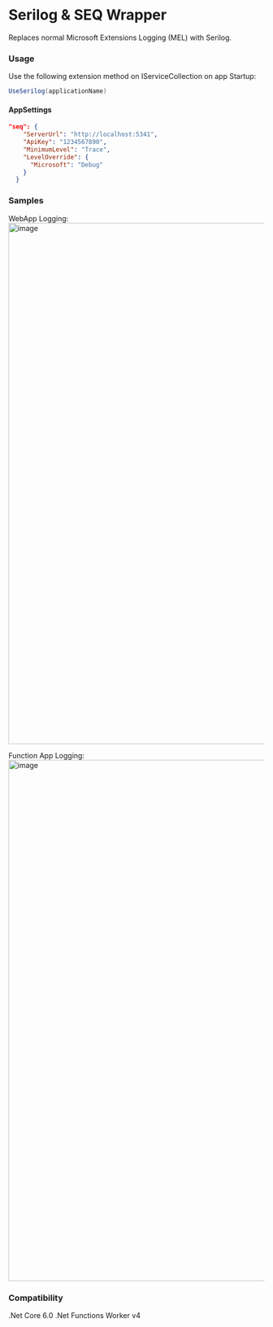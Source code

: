 # Serilog & SEQ Wrapper 

Replaces normal Microsoft Extensions Logging (MEL) with Serilog.

### Usage

Use the following extension method on IServiceCollection on app Startup:

```C#
UseSerilog(applicationName)
```

#### AppSettings
```json
"seq": {
    "ServerUrl": "http://localhost:5341",
    "ApiKey": "1234567890",
    "MinimumLevel": "Trace",
    "LevelOverride": {
      "Microsoft": "Debug"
    }
  }
````
### Samples

WebApp Logging:
<img width="1025" alt="image" src="https://user-images.githubusercontent.com/85685549/200656977-22b59237-0fd8-4edb-9ed9-68a6a4f1cad2.png">

Function App Logging:
<img width="1025" alt="image" src="https://user-images.githubusercontent.com/85685549/200911432-3e83a9fe-5379-4de1-acff-4ab6b5abda2b.png">

### Compatibility 

.Net Core 6.0
.Net Functions Worker v4
